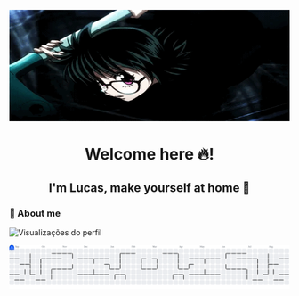 <p align="center">
  <img src="number6.gif" alt="Demonstração" width="100%" height="200"/>
</p>

<h1 align="center">Welcome here 🔥!</h1>
<h2 align="center">I'm Lucas, make yourself at home 🙏</h2>
<h3>💫 About me</h3>

<p>
  <img src="https://komarev.com/ghpvc/?username=XrioOkaby6&color=green" alt="Visualizações do perfil" />
</p>




<picture> <source media="(prefers-color-scheme: dark)" srcset="https://raw.githubusercontent.com/XrioOkaby6/XrioOkaby6/output/pacman-contribution-graph-dark.svg"> <source media="(prefers-color-scheme: light)" srcset="https://raw.githubusercontent.com/XrioOkaby6/XrioOkaby6/output/pacman-contribution-graph.svg"> <img alt="pacman contribution graph" src="https://raw.githubusercontent.com/XrioOkaby6/XrioOkaby6/output/pacman-contribution-graph.svg"> </picture>
